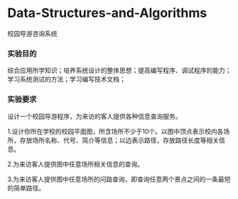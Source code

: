 # Data-Structures-and-Algorithms
校园导游咨询系统

### 实验目的
综合应用所学知识；培养系统设计的整体思想；提高编写程序、调试程序的能力；学习系统测试的方法；学习编写技术文档； 

### 实验要求
设计一个校园导游程序，为来访的客人提供各种信息查询服务。 

1.设计你所在学校的校园平面图，所含场所不少于10个。以图中顶点表示校内各场所，存放场所名称、代号、简介等信息；以边表示路径，存放路径长度等相关信息。 

2.为来访客人提供图中任意场所相关信息的查询。 

3.为来访客人提供图中任意场所的问路查询，即查询任意两个景点之间的一条最短的简单路径。 